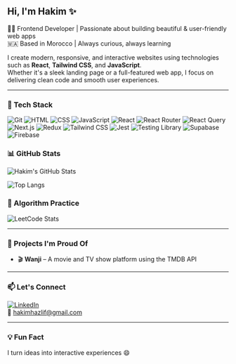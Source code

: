 ## Hi, I'm Hakim ✨

🧑‍💻 Frontend Developer | Passionate about building beautiful & user-friendly web apps<br/>
🇲🇦 Based in Morocco | Always curious, always learning

I create modern, responsive, and interactive websites using technologies such as **React**, **Tailwind CSS**, and **JavaScript**.  
Whether it's a sleek landing page or a full-featured web app, I focus on delivering clean code and smooth user experiences.

---

### 🚀 Tech Stack
![Git](https://img.shields.io/badge/-Git-F05032?style=flat&logo=git&logoColor=white)  ![HTML](https://img.shields.io/badge/-HTML5-E34F26?style=flat&logo=html5&logoColor=white)  ![CSS](https://img.shields.io/badge/-CSS3-1572B6?style=flat&logo=css3)  ![JavaScript](https://img.shields.io/badge/-JavaScript-F7DF1E?style=flat&logo=javascript&logoColor=black)  ![React](https://img.shields.io/badge/-React-61DAFB?style=flat&logo=react&logoColor=black)  ![React Router](https://img.shields.io/badge/-React%20Router-CA4245?style=flat&logo=react-router&logoColor=white)  ![React Query](https://img.shields.io/badge/-React%20Query-FF4154?style=flat&logo=react-query&logoColor=white)  ![Next.js](https://img.shields.io/badge/-Next.js-25242f?style=flat&logo=next.js&logoColor=white)  ![Redux](https://img.shields.io/badge/-Redux-764ABC?style=flat&logo=redux&logoColor=white)  ![Tailwind CSS](https://img.shields.io/badge/-Tailwind-a2ebf8?style=flat&logo=tailwind-css)  ![Jest](https://img.shields.io/badge/-Jest-C21325?style=flat&logo=jest&logoColor=white)  ![Testing Library](https://img.shields.io/badge/-Testing%20Library-E33332?style=flat&logo=testing-library&logoColor=white)  ![Supabase](https://img.shields.io/badge/-Supabase-3ECF8E?style=flat&logo=supabase&logoColor=white)  ![Firebase](https://img.shields.io/badge/-Firebase-FFCA28?style=flat&logo=firebase&logoColor=black)

### 📊 GitHub Stats

![Hakim's GitHub Stats](https://github-readme-stats.vercel.app/api?username=HakimHazlif&show_icons=true&theme=react&hide_border=true)

![Top Langs](https://github-readme-stats.vercel.app/api/top-langs/?username=HakimHazlif&layout=compact&theme=react&hide_border=true)

### 🧠 Algorithm Practice

![LeetCode Stats](https://leetcard.jacoblin.cool/Hakim-56?theme=dark&font=Karla&ext=heatmap)

---

### 📌 Projects I'm Proud Of
- 🎬 **Wanji** – A movie and TV show platform using the TMDB API   

---

### 📫 Let's Connect
[![LinkedIn](https://img.shields.io/badge/-LinkedIn-blue?style=flat&logo=linkedin)](https://www.linkedin.com/in/hakim-hazlif/)  
📧 hakimhazlif@gmail.com

---

### 💡 Fun Fact
I turn ideas into interactive experiences 😄
